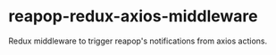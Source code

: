 # reapop-redux-axios-middleware
Redux middleware to trigger reapop's notifications from axios actions.
